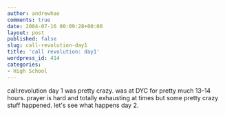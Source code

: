 ```yaml
---
author: andrewhao
comments: true
date: 2004-07-16 00:09:28+00:00
layout: post
published: false
slug: call-revolution-day1
title: 'call revolution: day1'
wordpress_id: 414
categories:
- High School
---
```


call:revolution day 1 was pretty crazy. was at DYC for pretty much 13-14 hours. prayer is hard and totally exhausting at times but some pretty crazy stuff happened. let's see what happens day 2.
